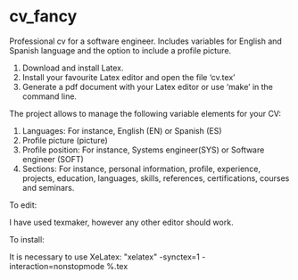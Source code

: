 # cv_fancy
Professional cv for a software engineer. Includes variables for English and Spanish language and the option to include a profile picture.

1. Download and install Latex.
2. Install your favourite Latex editor and open the file ‘cv.tex’
3. Generate a pdf document with your Latex editor or use ‘make’ in the command line.

The project allows to manage the following variable elements for your CV:

1. Languages: For instance, English (EN) or Spanish (ES)
2. Profile picture (picture)
3. Profile position: For instance, Systems engineer(SYS) or Software engineer (SOFT)
4. Sections: For instance, personal information, profile, experience, projects, education, languages, skills, references, certifications, courses and seminars.

To edit:

I have used texmaker, however any other editor should work.

To install:

It is necessary to use XeLatex:
"xelatex" -synctex=1 -interaction=nonstopmode %.tex
